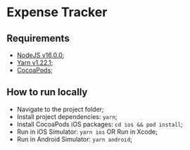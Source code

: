 # Expense Tracker

## Requirements

- [NodeJS v16.0.0](https://nodejs.org/en/);
- [Yarn v1.22.1](https://yarnpkg.com/en/);
- [CocoaPods](https://cocoapods.org/);

## How to run locally

- Navigate to the project folder;
- Install project dependencies: `yarn`;
- Install CocoaPods iOS packages: `cd ios && pod install`;
- Run in iOS Simulator: `yarn ios` OR Run in Xcode;
- Run in Android Simulator: `yarn android`;
